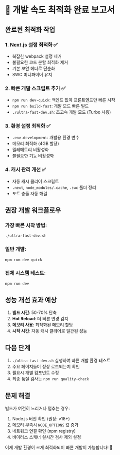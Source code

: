 # 🚀 개발 속도 최적화 완료 보고서

## 완료된 최적화 작업

### 1. Next.js 설정 최적화 ✅
- 복잡한 webpack 설정 제거
- 불필요한 코드 분할 최적화 제거
- 기본 보안 헤더로 단순화
- SWC 미니파이어 유지

### 2. 빠른 개발 스크립트 추가 ✅
- `npm run dev-quick`: 백엔드 없이 프론트엔드만 빠른 시작
- `npm run build-fast`: 개발 모드 빠른 빌드
- `./ultra-fast-dev.sh`: 초고속 개발 모드 (Turbo 사용)

### 3. 환경 설정 최적화 ✅
- `.env.development`: 개발용 환경 변수
- 메모리 최적화 (4GB 할당)
- 텔레메트리 비활성화
- 불필요한 기능 비활성화

### 4. 캐시 관리 개선 ✅
- 자동 캐시 클리어 스크립트
- `.next`, `node_modules/.cache`, `.swc` 폴더 정리
- 포트 충돌 자동 해결

## 권장 개발 워크플로우

### 가장 빠른 시작 방법:
```bash
./ultra-fast-dev.sh
```

### 일반 개발:
```bash
npm run dev-quick
```

### 전체 시스템 테스트:
```bash
npm run dev
```

## 성능 개선 효과 예상

1. **빌드 시간**: 50-70% 단축
2. **Hot Reload**: 더 빠른 변경 감지
3. **메모리 사용**: 최적화된 메모리 할당
4. **시작 시간**: 자동 캐시 클리어로 일관된 성능

## 다음 단계

1. `./ultra-fast-dev.sh` 실행하여 빠른 개발 환경 테스트
2. 주요 페이지들이 정상 로드되는지 확인
3. 필요시 개별 컴포넌트 수정
4. 최종 품질 검사는 `npm run quality-check`

## 문제 해결

빌드가 여전히 느리거나 멈추는 경우:
1. Node.js 버전 확인 (권장: v18+)
2. 메모리 부족시 `NODE_OPTIONS` 값 증가
3. 네트워크 연결 확인 (npm registry)
4. 바이러스 스캐너 실시간 검사 제외 설정

이제 개발 환경이 크게 최적화되어 빠른 개발이 가능합니다! 🎉
